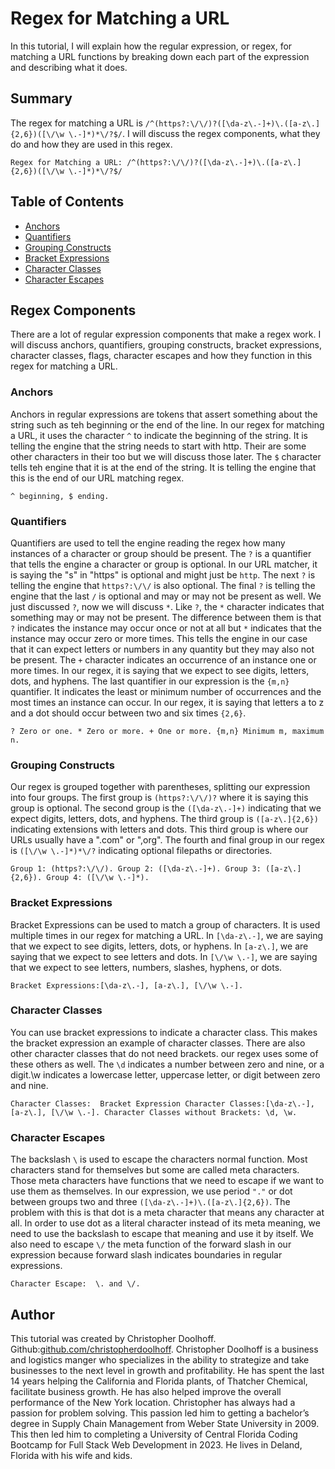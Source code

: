 # Regex for Matching a URL

In this tutorial, I will explain how the regular expression, or regex, for matching a URL functions by breaking down each part of the expression and describing what it does. 

## Summary

The regex for matching a URL is `/^(https?:\/\/)?([\da-z\.-]+)\.([a-z\.]{2,6})([\/\w \.-]*)*\/?$/`. I will discuss the regex components, what they do and how they are used in this regex.  
```
Regex for Matching a URL: /^(https?:\/\/)?([\da-z\.-]+)\.([a-z\.]{2,6})([\/\w \.-]*)*\/?$/
```

## Table of Contents

- [Anchors](#anchors)
- [Quantifiers](#quantifiers)
- [Grouping Constructs](#grouping-constructs)
- [Bracket Expressions](#bracket-expressions)
- [Character Classes](#character-classes)
- [Character Escapes](#character-escapes)

## Regex Components

There are a lot of regular expression components that make a regex work. I will discuss anchors, quantifiers, grouping constructs, bracket expressions, character classes, flags, character escapes and how they function in this regex for matching a URL. 

### Anchors

Anchors in regular expressions are tokens that assert something about the string such as teh beginning or the end of the line. In our regex for matching a URL, it uses the character `^` to indicate the beginning of the string. It is telling the engine that the string needs to start with http. Their are some other characters in their too but we will discuss those later. The `$` character tells teh engine that it is at the end of the string. It is telling the engine that this is the end of our URL matching regex. 
```
^ beginning, $ ending.
```

### Quantifiers

Quantifiers are used to tell the engine reading the regex how many instances of a character or group should be present. The `?` is a quantifier that tells the engine a character or group is optional. In our URL matcher, it is saying the "s" in "https" is optional and might just be `http`. The next `?` is telling the engine that `https?:\/\/` is also optional. The final `?` is telling the engine that the last `/` is optional and may or may not be present as well. We just discussed `?`, now we will discuss `*`. Like `?`, the `*` character indicates that something may or may not be present. The difference between them is that `?` indicates the instance may occur once or not at all but `*` indicates that the instance may occur zero or more times. This tells the engine in our case that it can expect letters or numbers in any quantity but they may also not be present. The `+` character indicates an occurrence of an instance one or more times. In our regex, it is saying that we expect to see digits, letters, dots, and hyphens. The last quantifier in our expression is the `{m,n}` quantifier. It indicates the least or minimum number of occurrences and the most times an instance can occur. In our regex, it is saying that letters a to z and a dot should occur between two and six times `{2,6}`.
```
? Zero or one. * Zero or more. + One or more. {m,n} Minimum m, maximum n.
```

### Grouping Constructs

Our regex is grouped together with parentheses, splitting our expression into four groups. The first group is `(https?:\/\/)?` where it is saying this group is optional. The second group is the `([\da-z\.-]+)` indicating that we expect digits, letters, dots, and hyphens. The third group is `([a-z\.]{2,6})` indicating extensions with letters and dots. This third group is where our URLs usually have a ".com" or ",org". The fourth and final group in our regex is `([\/\w \.-]*)*\/?` indicating optional filepaths or directories.
```
Group 1: (https?:\/\/). Group 2: ([\da-z\.-]+). Group 3: ([a-z\.]{2,6}). Group 4: ([\/\w \.-]*).
```

### Bracket Expressions

Bracket Expressions can be used to match a group of characters. It is used multiple times in our regex for matching a URL. In `[\da-z\.-]`, we are saying that we expect to see digits, letters, dots, or hyphens. In `[a-z\.]`, we are saying that we expect to see letters and dots. In `[\/\w \.-]`, we are saying that we expect to see letters, numbers, slashes, hyphens, or dots.
```
Bracket Expressions:[\da-z\.-], [a-z\.], [\/\w \.-].
```

### Character Classes

You can use bracket expressions to indicate a character class. This makes the bracket expression an example of character classes. There are also other character classes that do not need brackets. our regex uses some of these others as well. The `\d` indicates a number between zero and nine, or a digit.\w indicates a lowercase letter, uppercase letter, or digit between zero and nine. 
```
Character Classes:  Bracket Expression Character Classes:[\da-z\.-], [a-z\.], [\/\w \.-]. Character Classes without Brackets: \d, \w.
```

### Character Escapes

The backslash `\` is used to escape the characters normal function. Most characters stand for themselves but some are called meta characters. Those meta characters have functions that we need to escape if we want to use them as themselves. In our expression, we use period `"."` or dot between groups two and three `([\da-z\.-]+)\.([a-z\.]{2,6})`. The problem with this is that dot is a meta character that means any character at all. In order to use dot as a literal character instead of its meta meaning, we need to use the backslash to escape that meaning and use it by itself. We also need to escape `\/` the meta function of the forward slash in our expression because forward slash indicates boundaries in regular expressions. 
```
Character Escape:  \. and \/.
```

## Author

This tutorial was created by Christopher Doolhoff. Github:[github.com/christopherdoolhoff](https://github.com/christopherdoolhoff).
Christopher Doolhoff is a business and logistics manger who specializes in the ability to strategize and take businesses to the next level in growth and profitability. He has spent the last 14 years helping the California and Florida plants, of Thatcher Chemical, facilitate business growth. He has also helped improve the overall performance of the New York location. Christopher has always had a passion for problem solving. This passion led him to getting a bachelor’s degree in Supply Chain Management from Weber State University in 2009. This then led him to completing a University of Central Florida Coding Bootcamp for Full Stack Web Development in 2023. He lives in Deland, Florida with his wife and kids.
